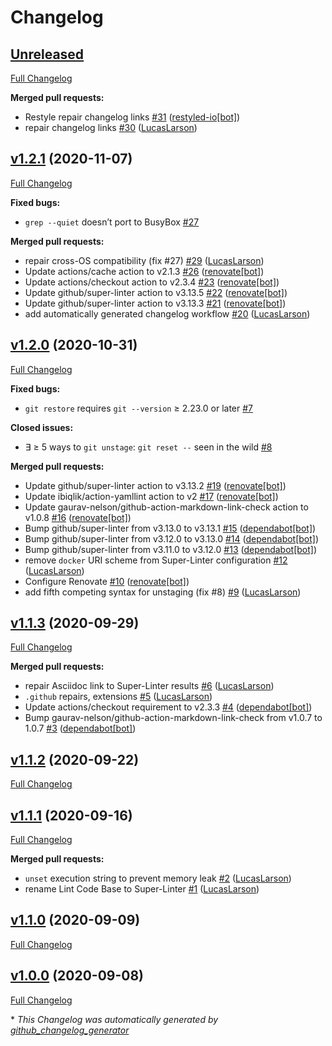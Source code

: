 # Changelog

## [Unreleased](https://github.com/LucasLarson/gunstage/tree/HEAD)

[Full Changelog](https://github.com/LucasLarson/gunstage/compare/v1.2.1...HEAD)

**Merged pull requests:**

- Restyle repair changelog links [\#31](https://github.com/LucasLarson/gunstage/pull/31) ([restyled-io[bot]](https://github.com/apps/restyled-io))
- repair changelog links [\#30](https://github.com/LucasLarson/gunstage/pull/30) ([LucasLarson](https://github.com/LucasLarson))

## [v1.2.1](https://github.com/LucasLarson/gunstage/tree/v1.2.1) (2020-11-07)

[Full Changelog](https://github.com/LucasLarson/gunstage/compare/v1.2.0...v1.2.1)

**Fixed bugs:**

- `grep --quiet` doesn’t port to BusyBox [\#27](https://github.com/LucasLarson/gunstage/issues/27)

**Merged pull requests:**

- repair cross-OS compatibility \(fix \#27\) [\#29](https://github.com/LucasLarson/gunstage/pull/29) ([LucasLarson](https://github.com/LucasLarson))
- Update actions/cache action to v2.1.3 [\#26](https://github.com/LucasLarson/gunstage/pull/26) ([renovate[bot]](https://github.com/apps/renovate))
- Update actions/checkout action to v2.3.4 [\#23](https://github.com/LucasLarson/gunstage/pull/23) ([renovate[bot]](https://github.com/apps/renovate))
- Update github/super-linter action to v3.13.5 [\#22](https://github.com/LucasLarson/gunstage/pull/22) ([renovate[bot]](https://github.com/apps/renovate))
- Update github/super-linter action to v3.13.3 [\#21](https://github.com/LucasLarson/gunstage/pull/21) ([renovate[bot]](https://github.com/apps/renovate))
- add automatically generated changelog workflow [\#20](https://github.com/LucasLarson/gunstage/pull/20) ([LucasLarson](https://github.com/LucasLarson))

## [v1.2.0](https://github.com/LucasLarson/gunstage/tree/v1.2.0) (2020-10-31)

[Full Changelog](https://github.com/LucasLarson/gunstage/compare/v1.1.3...v1.2.0)

**Fixed bugs:**

- `git restore` requires `git --version` ≥ 2.23.0 or later [\#7](https://github.com/LucasLarson/gunstage/issues/7)

**Closed issues:**

- ∃ ≥ 5 ways to `git unstage`: `git reset --` seen in the wild [\#8](https://github.com/LucasLarson/gunstage/issues/8)

**Merged pull requests:**

- Update github/super-linter action to v3.13.2 [\#19](https://github.com/LucasLarson/gunstage/pull/19) ([renovate[bot]](https://github.com/apps/renovate))
- Update ibiqlik/action-yamllint action to v2 [\#17](https://github.com/LucasLarson/gunstage/pull/17) ([renovate[bot]](https://github.com/apps/renovate))
- Update gaurav-nelson/github-action-markdown-link-check action to v1.0.8 [\#16](https://github.com/LucasLarson/gunstage/pull/16) ([renovate[bot]](https://github.com/apps/renovate))
- Bump github/super-linter from v3.13.0 to v3.13.1 [\#15](https://github.com/LucasLarson/gunstage/pull/15) ([dependabot[bot]](https://github.com/apps/dependabot))
- Bump github/super-linter from v3.12.0 to v3.13.0 [\#14](https://github.com/LucasLarson/gunstage/pull/14) ([dependabot[bot]](https://github.com/apps/dependabot))
- Bump github/super-linter from v3.11.0 to v3.12.0 [\#13](https://github.com/LucasLarson/gunstage/pull/13) ([dependabot[bot]](https://github.com/apps/dependabot))
- remove `docker` URI scheme from Super-Linter configuration [\#12](https://github.com/LucasLarson/gunstage/pull/12) ([LucasLarson](https://github.com/LucasLarson))
- Configure Renovate [\#10](https://github.com/LucasLarson/gunstage/pull/10) ([renovate[bot]](https://github.com/apps/renovate))
- add fifth competing syntax for unstaging \(fix \#8\) [\#9](https://github.com/LucasLarson/gunstage/pull/9) ([LucasLarson](https://github.com/LucasLarson))

## [v1.1.3](https://github.com/LucasLarson/gunstage/tree/v1.1.3) (2020-09-29)

[Full Changelog](https://github.com/LucasLarson/gunstage/compare/v1.1.2...v1.1.3)

**Merged pull requests:**

- repair Asciidoc link to Super-Linter results [\#6](https://github.com/LucasLarson/gunstage/pull/6) ([LucasLarson](https://github.com/LucasLarson))
- `.github` repairs, extensions [\#5](https://github.com/LucasLarson/gunstage/pull/5) ([LucasLarson](https://github.com/LucasLarson))
- Update actions/checkout requirement to v2.3.3 [\#4](https://github.com/LucasLarson/gunstage/pull/4) ([dependabot[bot]](https://github.com/apps/dependabot))
- Bump gaurav-nelson/github-action-markdown-link-check from v1.0.7 to 1.0.7 [\#3](https://github.com/LucasLarson/gunstage/pull/3) ([dependabot[bot]](https://github.com/apps/dependabot))

## [v1.1.2](https://github.com/LucasLarson/gunstage/tree/v1.1.2) (2020-09-22)

[Full Changelog](https://github.com/LucasLarson/gunstage/compare/v1.1.1...v1.1.2)

## [v1.1.1](https://github.com/LucasLarson/gunstage/tree/v1.1.1) (2020-09-16)

[Full Changelog](https://github.com/LucasLarson/gunstage/compare/v1.1.0...v1.1.1)

**Merged pull requests:**

- `unset` execution string to prevent memory leak [\#2](https://github.com/LucasLarson/gunstage/pull/2) ([LucasLarson](https://github.com/LucasLarson))
- rename Lint Code Base to Super-Linter [\#1](https://github.com/LucasLarson/gunstage/pull/1) ([LucasLarson](https://github.com/LucasLarson))

## [v1.1.0](https://github.com/LucasLarson/gunstage/tree/v1.1.0) (2020-09-09)

[Full Changelog](https://github.com/LucasLarson/gunstage/compare/v1.0.0...v1.1.0)

## [v1.0.0](https://github.com/LucasLarson/gunstage/tree/v1.0.0) (2020-09-08)

[Full Changelog](https://github.com/LucasLarson/gunstage/compare/b7f69194517342887d251b17708fd8f52223a675...v1.0.0)



\* *This Changelog was automatically generated by [github_changelog_generator](https://github.com/github-changelog-generator/github-changelog-generator)*
